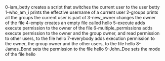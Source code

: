 0-iam_betty creates a script that switches the current user to the user betty
1-who_am_i prints the effective username of a current user
2-groups prints all the groups the current user is part of
3-new_owner changes the owner of the file
4-empty creates an empty file called hello
5-execute adds execute permission to the owner of the file
6-multiple_permissions adds execute permission to the owner and the group owner, and read permission to other users, to the file hello
7-everybody adds execution permission to the owner, the group owner and the other users, to the file hello
8-James_Bond sets the permission to the file hello
9-John_Doe sets the mode of the file hello
